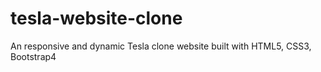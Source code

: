 # tesla-website-clone
An responsive and dynamic Tesla clone website built with HTML5, CSS3, Bootstrap4
